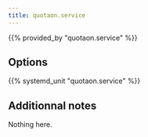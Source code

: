 ```yaml
---
title: quotaon.service
---
```


{{% provided_by "quotaon.service" %}}

## Options

{{% systemd_unit "quotaon.service" %}}

## Additionnal notes

Nothing here.